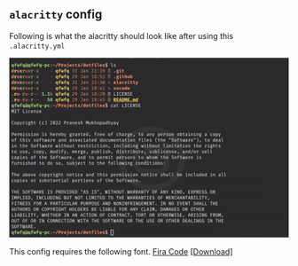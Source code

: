 ## `alacritty` config

Following is what the alacritty should look like after using this `.alacritty.yml`

![code](./../.github/images/alacritty.png)

This config requires the following font.
[Fira Code](https://github.com/tonsky/FiraCode) [[Download]](https://github.com/tonsky/FiraCode/releases/download/6.2/Fira_Code_v6.2.zip)
